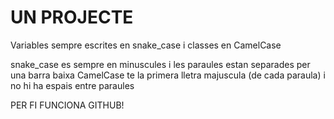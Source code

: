 # UN PROJECTE

Variables sempre escrites en snake_case i classes en CamelCase

snake_case es sempre en minuscules i les paraules estan separades per una barra baixa
CamelCase te la primera lletra majuscula (de cada paraula) i no hi ha espais entre paraules

PER FI FUNCIONA GITHUB!